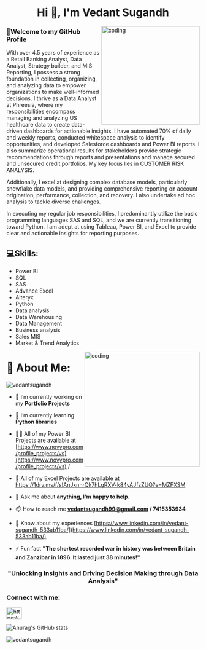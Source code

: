 
<h1 align="center">Hi 👋, I'm Vedant Sugandh</h1>
<img align="right" alt="coding" width="256" src="https://camo.githubusercontent.com/8bf6f6d78abc81fcf9c49f10649423e73ea44bc248e83aaae8759d401c829a84/68747470733a2f2f70687973696373677572756b756c2e66696c65732e776f726470726573732e636f6d2f323031392f30322f6368617261637465722d312e676966">


### 🤗Welcome to my GitHub Profile

With over 4.5 years of experience as a Retail Banking Analyst, Data Analyst, Strategy builder, and MIS Reporting, I possess a strong foundation in collecting, organizing, and analyzing data to empower organizations to make well-informed decisions. I thrive as a Data Analyst at Phreesia, where my responsibilities encompass managing and analyzing US healthcare data to create data-driven dashboards for actionable insights. I have automated 70% of daily and weekly reports, conducted whitespace analysis to identify opportunities, and developed Salesforce dashboards and Power BI reports. I also summarize operational results for stakeholders provide strategic recommendations through reports and presentations and manage secured and unsecured credit portfolios. My key focus lies in CUSTOMER RISK ANALYSIS.

Additionally, I excel at designing complex database models, particularly snowflake data models, and providing comprehensive reporting on account origination, performance, collection, and recovery. I also undertake ad hoc analysis to tackle diverse challenges.

In executing my regular job responsibilities, I predominantly utilize the basic programming languages SAS and SQL, and we are currently transitioning toward Python. I am adept at using Tableau, Power BI, and Excel to provide clear and actionable insights for reporting purposes.
 
 


## 💻Skills: 
* Power BI
* SQL
* SAS
* Advance Excel
* Alteryx
* Python
* Data analysis
* Data Warehousing
* Data Management
* Business analysis
* Sales MIS
* Market & Trend Analytics
 <img align="right" alt="coding" width="300" src="https://camo.githubusercontent.com/c1dcb74cc1c1835b1d716f5051499a2814c683c806b15f04b0eba492863703e9/68747470733a2f2f63646e2e6472696262626c652e636f6d2f75736572732f3733303730332f73637265656e73686f74732f363538313234332f6176656e746f2e676966">

 
 
 
 
# 💫 About Me:
<p align="left"> <img src="https://komarev.com/ghpvc/?username=vedantsugandh&label=Profile%20views&color=0e75b6&style=flat" alt="vedantsugandh" /> </p>

- 🔭 I’m currently working on my **Portfolio Projects**

- 🌱 I’m currently learning **Python libraries**

- 👨‍💻 All of my Power BI Projects are available at [https://www.novypro.com/profile_projects/vs](https://www.novypro.com/profile_projects/vs) / 
- 👨‍ All of my Excel Projects are available at    https://1drv.ms/f/s!AnJxnnrQk7hLgRXV-k84yAJfzZUQ?e=MZFXSM                   

- 💬 Ask me about **anything, I'm happy to help.**

- 📫 How to reach me **vedantsugandh99@gmail.com / 7415353934**

- 📄 Know about my experiences [https://www.linkedin.com/in/vedant-sugandh-533ab11ba/](https://www.linkedin.com/in/vedant-sugandh-533ab11ba/)

- ⚡ Fun fact **"The shortest recorded war in history was between Britain and Zanzibar in 1896. It lasted just 38 minutes!"**

<h3 align="center">"Unlocking Insights and Driving Decision Making through Data Analysis"</h3>

<h3 align="left">Connect with me:</h3>
<p align="left">
<a href="https://linkedin.com/in/https://www.linkedin.com/in/vedant-sugandh-533ab11ba/" target="blank"><img align="center" src="https://raw.githubusercontent.com/rahuldkjain/github-profile-readme-generator/master/src/images/icons/Social/linked-in-alt.svg" alt="https://www.linkedin.com/in/vedant-sugandh-533ab11ba/" height="30" width="40" /></a>
</p>










![Anurag's GitHub stats](https://github-readme-stats.vercel.app/api?username=vedantsugandh&theme=dark&show_icons=true)

<p><img align="center" src="https://github-readme-streak-stats.herokuapp.com/?user=vedantsugandh&theme=dark" alt="vedantsugandh" /></p>


